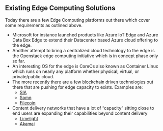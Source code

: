 ## Existing Edge Computing Solutions

Today there are a few Edge Computing platforms out there which cover some requirements as outlined above. 



*   Microsoft for instance launched products like Azure IoT Edge and Azure Data Box Edge to extend their Datacenter based Azure cloud offering to the edge. 
*   Another attempt to bring a centralized cloud technology to the edge is the Openstack edge computing initiative which is in concept phase only so far. 
*   An interesting OS for the edge is CoreOs also known as Container Linux which runs on nearly any platform whether physical, virtual, or private/public cloud.
*   The more recently there are a few blockchain driven technologies out there that are pushing for edge capacity to exists.  Examples are:
    *   [SIA](https://sia.tech/)
    *   [Somn](https://sonm.com/)
    *   [Filecoin](https://filecoin.io/)
*   Content delivery networks that have a lot of “capacity” sitting close to end users are expanding their capabilities beyond content delivery
    *   [Limelight](https://www.limelight.com/products/iot-and-edge-cloud/)
    *   [Akamai](https://www.akamai.com/)